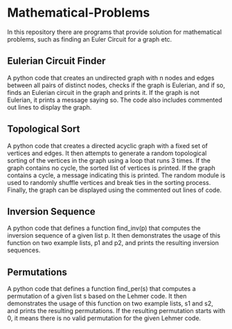 # Mathematical-Problems

In this repository there are programs that provide solution for mathematical problems, such as finding an Euler Circuit for a graph etc.

## Eulerian Circuit Finder

A python code that creates an undirected graph with n nodes and edges between all pairs of distinct nodes, checks if the graph is Eulerian, and if so, finds an Eulerian circuit in the graph and prints it. If the graph is not Eulerian, it prints a message saying so. The code also includes commented out lines to display the graph.

## Topological Sort

A python code that creates a directed acyclic graph with a fixed set of vertices and edges. It then attempts to generate a random topological sorting of the vertices in the graph using a loop that runs 3 times. If the graph contains no cycle, the sorted list of vertices is printed. If the graph contains a cycle, a message indicating this is printed. The random module is used to randomly shuffle vertices and break ties in the sorting process. Finally, the graph can be displayed using the commented out lines of code.


## Inversion Sequence

A python code that defines a function find_inv(p) that computes the inversion sequence of a given list p. It then demonstrates the usage of this function on two example lists, p1 and p2, and prints the resulting inversion sequences.


## Permutations

A python code that defines a function find_per(s) that computes a permutation of a given list s based on the Lehmer code. It then demonstrates the usage of this function on two example lists, s1 and s2, and prints the resulting permutations. If the resulting permutation starts with 0, it means there is no valid permutation for the given Lehmer code.
